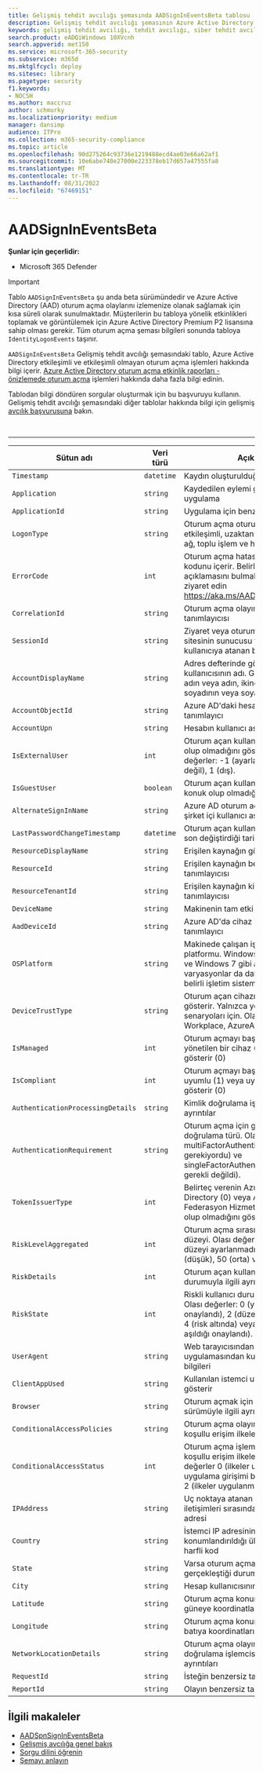 ```yaml
---
title: Gelişmiş tehdit avcılığı şemasında AADSignInEventsBeta tablosu
description: Gelişmiş tehdit avcılığı şemasının Azure Active Directory oturum açma olayları tablosu hakkında bilgi edinin
keywords: gelişmiş tehdit avcılığı, tehdit avcılığı, siber tehdit avcılığı, Microsoft 365 Defender, microsoft 365, m365, arama, sorgu, telemetri, şema başvurusu, kusto, tablo, sütun, veri türü, açıklama, dosya, IP adresi, cihaz, makine, kullanıcı, hesap, kimlik, AAD
search.product: eADQiWindows 10XVcnh
search.appverid: met150
ms.service: microsoft-365-security
ms.subservice: m365d
ms.mktglfcycl: deploy
ms.sitesec: library
ms.pagetype: security
f1.keywords:
- NOCSH
ms.author: maccruz
author: schmurky
ms.localizationpriority: medium
manager: dansimp
audience: ITPro
ms.collection: m365-security-compliance
ms.topic: article
ms.openlocfilehash: 90d275264c93736e1219488ecd4ae03e66a62af1
ms.sourcegitcommit: 10e6abe740e27000e223378eb17d657a47555fa8
ms.translationtype: MT
ms.contentlocale: tr-TR
ms.lasthandoff: 08/31/2022
ms.locfileid: "67469151"
---
```

# <a name="aadsignineventsbeta"></a>AADSignInEventsBeta

**Şunlar için geçerlidir:**

- Microsoft 365 Defender

> [!IMPORTANT]
> Tablo `AADSignInEventsBeta` şu anda beta sürümündedir ve Azure Active Directory (AAD) oturum açma olaylarını izlemenize olanak sağlamak için kısa süreli olarak sunulmaktadır. Müşterilerin bu tabloya yönelik etkinlikleri toplamak ve görüntülemek için Azure Active Directory Premium P2 lisansına sahip olması gerekir. Tüm oturum açma şeması bilgileri sonunda tabloya `IdentityLogonEvents` taşınır.

`AADSignInEventsBeta` Gelişmiş tehdit avcılığı şemasındaki tablo, Azure Active Directory etkileşimli ve etkileşimli olmayan oturum açma işlemleri hakkında bilgi içerir. [Azure Active Directory oturum açma etkinlik raporları - önizlemede oturum açma](/azure/active-directory/reports-monitoring/concept-all-sign-ins) işlemleri hakkında daha fazla bilgi edinin.

Tablodan bilgi döndüren sorgular oluşturmak için bu başvuruyu kullanın. Gelişmiş tehdit avcılığı şemasındaki diğer tablolar hakkında bilgi için gelişmiş [avcılık başvurusuna](/windows/security/threat-protection/microsoft-defender-atp/advanced-hunting-reference) bakın.

<br>

****

|Sütun adı|Veri türü|Açıklama|
|---|---|---|
|`Timestamp`|`datetime`|Kaydın oluşturulduğu tarih ve saat|
|`Application`|`string`|Kaydedilen eylemi gerçekleştiren uygulama|
|`ApplicationId`|`string`|Uygulama için benzersiz tanımlayıcı|
|`LogonType`|`string`|Oturum açma oturumunun türü, etkileşimli, uzaktan etkileşimli (RDP), ağ, toplu işlem ve hizmet|
|`ErrorCode`|`int`|Oturum açma hatası oluşursa hata kodunu içerir. Belirli bir hata kodunun açıklamasını bulmak için adresini ziyaret edin <https://aka.ms/AADsigninsErrorCodes>.|
|`CorrelationId`|`string`|Oturum açma olayının benzersiz tanımlayıcısı|
|`SessionId`|`string`|Ziyaret veya oturum sırasında bir web sitesinin sunucusu tarafından kullanıcıya atanan benzersiz numara|
|`AccountDisplayName`|`string`|Adres defterinde görüntülenen hesap kullanıcısının adı. Genellikle belirli bir adın veya adın, ikinci bir adın ve soyadının veya soyadının birleşimidir.|
|`AccountObjectId`|`string`|Azure AD'daki hesap için benzersiz tanımlayıcı|
|`AccountUpn`|`string`|Hesabın kullanıcı asıl adı (UPN)|
|`IsExternalUser`|`int`|Oturum açan kullanıcının dış kullanıcı olup olmadığını gösterir. Olası değerler: -1 (ayarlanmadı), 0 (dış değil), 1 (dış).|
|`IsGuestUser`|`boolean`|Oturum açan kullanıcının kiracıda konuk olup olmadığını gösterir|
|`AlternateSignInName`|`string`|Azure AD oturum açmış kullanıcının şirket içi kullanıcı asıl adı (UPN)|
|`LastPasswordChangeTimestamp`|`datetime`|Oturum açan kullanıcının parolasını en son değiştirdiği tarih ve saat|
|`ResourceDisplayName`|`string`|Erişilen kaynağın görünen adı|
|`ResourceId`|`string`|Erişilen kaynağın benzersiz tanımlayıcısı|
|`ResourceTenantId`|`string`|Erişilen kaynağın kiracısının benzersiz tanımlayıcısı|
|`DeviceName`|`string`|Makinenin tam etki alanı adı (FQDN)|
|`AadDeviceId`|`string`|Azure AD'da cihaz için benzersiz tanımlayıcı|
|`OSPlatform`|`string`|Makinede çalışan işletim sisteminin platformu. Windows 11, Windows 10 ve Windows 7 gibi aynı aile içindeki varyasyonlar da dahil olmak üzere belirli işletim sistemlerini gösterir.|
|`DeviceTrustType`|`string`|Oturum açan cihazın güven türünü gösterir. Yalnızca yönetilen cihaz senaryoları için. Olası değerler Workplace, AzureAd ve ServerAd'dır.|
|`IsManaged`|`int`|Oturum açmayı başlatan cihazın yönetilen bir cihaz (1) olup olmadığını gösterir (0)|
|`IsCompliant`|`int`|Oturum açmayı başlatan cihazın uyumlu (1) veya uyumlu olmadığını gösterir (0)|
|`AuthenticationProcessingDetails`|`string`|Kimlik doğrulama işlemcisi hakkındaki ayrıntılar|
|`AuthenticationRequirement`|`string`|Oturum açma için gereken kimlik doğrulama türü. Olası değerler: multiFactorAuthentication (MFA gerekiyordu) ve singleFactorAuthentication (MFA gerekli değildi).|
|`TokenIssuerType`|`int`|Belirteç verenin Azure Active Directory (0) veya Active Directory Federasyon Hizmetleri (AD FS) (1) olup olmadığını gösterir|
|`RiskLevelAggregated`|`int`|Oturum açma sırasında toplu risk düzeyi. Olası değerler: 0 (toplam risk düzeyi ayarlanmadı), 1 (yok), 10 (düşük), 50 (orta) veya 100 (yüksek).|
|`RiskDetails`|`int`|Oturum açan kullanıcının riskli durumuyla ilgili ayrıntılar|
|`RiskState`|`int`|Riskli kullanıcı durumunu gösterir. Olası değerler: 0 (yok), 1 (güvenli onaylandı), 2 (düzeltildi), 3 (kapatıldı), 4 (risk altında) veya 5 (güvenliği aşıldığı onaylandı).|
|`UserAgent`|`string`|Web tarayıcısından veya diğer istemci uygulamasından kullanıcı aracısı bilgileri|
|`ClientAppUsed`|`string`|Kullanılan istemci uygulamasını gösterir|
|`Browser`|`string`|Oturum açmak için kullanılan tarayıcı sürümüyle ilgili ayrıntılar|
|`ConditionalAccessPolicies`|`string`|Oturum açma olayına uygulanan koşullu erişim ilkelerinin ayrıntıları|
|`ConditionalAccessStatus`|`int`|Oturum açma işlemine uygulanan koşullu erişim ilkelerinin durumu. Olası değerler 0 (ilkeler uygulandı), 1 (ilke uygulama girişimi başarısız oldu) veya 2 (ilkeler uygulanmadı) değerleridir.|
|`IPAddress`|`string`|Uç noktaya atanan ve ilgili ağ iletişimleri sırasında kullanılan IP adresi|
|`Country`|`string`|İstemci IP adresinin coğrafi olarak konumlandırıldığı ülkeyi gösteren iki harfli kod|
|`State`|`string`|Varsa oturum açma işleminin gerçekleştiği durum|
|`City`|`string`|Hesap kullanıcısının bulunduğu şehir|
|`Latitude`|`string`|Oturum açma konumunun kuzeyden güneye koordinatları|
|`Longitude`|`string`|Oturum açma konumunun doğudan batıya koordinatları|
|`NetworkLocationDetails`|`string`|Oturum açma olayının kimlik doğrulama işlemcisinin ağ konumu ayrıntıları|
|`RequestId`|`string`|İsteğin benzersiz tanımlayıcısı|
|`ReportId`|`string`|Olayın benzersiz tanımlayıcısı|

## <a name="related-articles"></a>İlgili makaleler

- [AADSpnSignInEventsBeta](./advanced-hunting-aadspnsignineventsbeta-table.md)
- [Gelişmiş avcılığa genel bakış](/windows/security/threat-protection/microsoft-defender-atp/advanced-hunting-overview)
- [Sorgu dilini öğrenin](/windows/security/threat-protection/microsoft-defender-atp/advanced-hunting-query-language)
- [Şemayı anlayın](/windows/security/threat-protection/microsoft-defender-atp/advanced-hunting-schema-reference)
